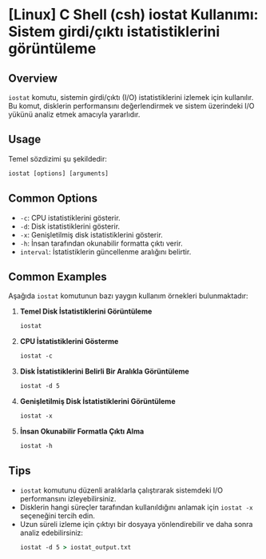 # [Linux] C Shell (csh) iostat Kullanımı: Sistem girdi/çıktı istatistiklerini görüntüleme

## Overview
`iostat` komutu, sistemin girdi/çıktı (I/O) istatistiklerini izlemek için kullanılır. Bu komut, disklerin performansını değerlendirmek ve sistem üzerindeki I/O yükünü analiz etmek amacıyla yararlıdır.

## Usage
Temel sözdizimi şu şekildedir:
```csh
iostat [options] [arguments]
```

## Common Options
- `-c`: CPU istatistiklerini gösterir.
- `-d`: Disk istatistiklerini gösterir.
- `-x`: Genişletilmiş disk istatistiklerini gösterir.
- `-h`: İnsan tarafından okunabilir formatta çıktı verir.
- `interval`: İstatistiklerin güncellenme aralığını belirtir.

## Common Examples
Aşağıda `iostat` komutunun bazı yaygın kullanım örnekleri bulunmaktadır:

1. **Temel Disk İstatistiklerini Görüntüleme**
   ```csh
   iostat
   ```

2. **CPU İstatistiklerini Gösterme**
   ```csh
   iostat -c
   ```

3. **Disk İstatistiklerini Belirli Bir Aralıkla Görüntüleme**
   ```csh
   iostat -d 5
   ```

4. **Genişletilmiş Disk İstatistiklerini Görüntüleme**
   ```csh
   iostat -x
   ```

5. **İnsan Okunabilir Formatla Çıktı Alma**
   ```csh
   iostat -h
   ```

## Tips
- `iostat` komutunu düzenli aralıklarla çalıştırarak sistemdeki I/O performansını izleyebilirsiniz.
- Disklerin hangi süreçler tarafından kullanıldığını anlamak için `iostat -x` seçeneğini tercih edin.
- Uzun süreli izleme için çıktıyı bir dosyaya yönlendirebilir ve daha sonra analiz edebilirsiniz:
  ```csh
  iostat -d 5 > iostat_output.txt
  ```